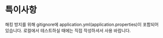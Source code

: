 # 특이사항

해킹 방지를 위해 gitignore에 application.yml(application.properties)이 포함되어 있습니다. 로컬에서 테스트하실 때에는 직접 작성하셔서 사용 바랍니다.
